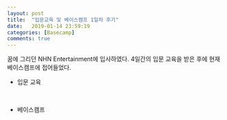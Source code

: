```yaml
---
layout: post
title:  "입문교육 및 베이스캠프 1일차 후기"
date:   2019-01-14 23:59:19
categories: [Basecamp]
comments: true
---
```


꿈에 그리던 NHN Entertainment에 입사하였다. 4일간의 입문 교육을 받은 후에 현재 베이스캠프에 접어들었다. 

* 입문 교육
<br>

* 베이스캠프
<br>

<!--more-->

